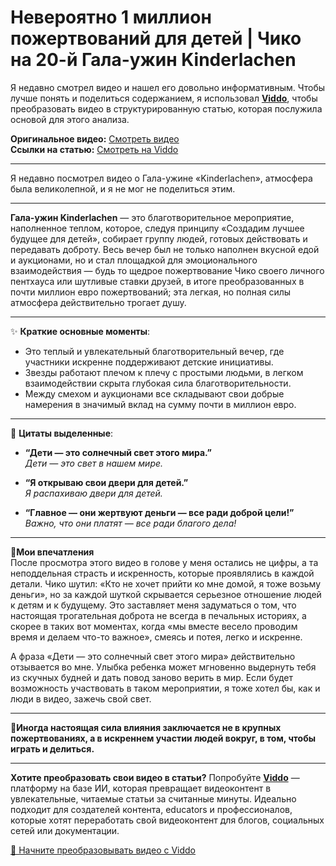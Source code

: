 # Невероятно 1 миллион пожертвований для детей | Чико на 20-й Гала-ужин Kinderlachen

Я недавно смотрел видео и нашел его довольно информативным. Чтобы лучше понять и поделиться содержанием, я использовал **[Viddo](https://viddo.pro/)**, чтобы преобразовать видео в структурированную статью, которая послужила основой для этого анализа.

**Оригинальное видео:** [Смотреть видео](https://www.youtube.com/watch?v=JATOxJm2DiA)  
**Ссылки на статью:** [Смотреть на Viddo](https://viddo.pro/zh/video-result/24796346-7102-417b-bd5f-91e4d3ec3da7)

---

Я недавно посмотрел видео о Гала-ужине «Kinderlachen», атмосфера была великолепной, и я не мог не поделиться этим.

---

**Гала-ужин Kinderlachen** — это благотворительное мероприятие, наполненное теплом, которое, следуя принципу «Создадим лучшее будущее для детей», собирает группу людей, готовых действовать и передавать доброту. Весь вечер был не только наполнен вкусной едой и аукционами, но и стал площадкой для эмоционального взаимодействия — будь то щедрое пожертвование Чико своего личного пентхауса или шутливые ставки друзей, в итоге преобразованных в почти миллион евро пожертвований; эта легкая, но полная силы атмосфера действительно трогает душу.

---

✨ **Краткие основные моменты**:
- Это теплый и увлекательный благотворительный вечер, где участники искренне поддерживают детские инициативы.
- Звезды работают плечом к плечу с простыми людьми, в легком взаимодействии скрыта глубокая сила благотворительности.
- Между смехом и аукционами все складывают свои добрые намерения в значимый вклад на сумму почти в миллион евро.

---

💬 **Цитаты выделенные**:
- **“Дети — это солнечный свет этого мира.”**  
  *Дети — это свет в нашем мире.*

- **“Я открываю свои двери для детей.”**  
  *Я распахиваю двери для детей.*

- **“Главное — они жертвуют деньги — все ради доброй цели!”**  
  *Важно, что они платят — все ради благого дела!*

---

🎈**Мои впечатления**  
После просмотра этого видео в голове у меня остались не цифры, а та неподдельная страсть и искренность, которые проявлялись в каждой детали. Чико шутил: «Кто не хочет прийти ко мне домой, я тоже возьму деньги», но за каждой шуткой скрывается серьезное отношение людей к детям и к будущему. Это заставляет меня задуматься о том, что настоящая трогательная доброта не всегда в печальных историях, а скорее в таких вот моментах, когда «мы вместе весело проводим время и делаем что-то важное», смеясь и потея, легко и искренне.

А фраза «Дети — это солнечный свет этого мира» действительно отзывается во мне. Улыбка ребенка может мгновенно выдернуть тебя из скучных будней и дать повод заново верить в мир. Если будет возможность участвовать в таком мероприятии, я тоже хотел бы, как и люди в видео, зажечь свой свет.

---

**💛Иногда настоящая сила влияния заключается не в крупных пожертвованиях, а в искреннем участии людей вокруг, в том, чтобы играть и делиться.**

---

**Хотите преобразовать свои видео в статьи?** Попробуйте **[Viddo](https://viddo.pro/)** — платформу на базе ИИ, которая превращает видеоконтент в увлекательные, читаемые статьи за считанные минуты. Идеально подходит для создателей контента, educators и профессионалов, которые хотят переработать свой видеоконтент для блогов, социальных сетей или документации.

[🚀 Начните преобразовывать видео с Viddo](https://viddo.pro/)